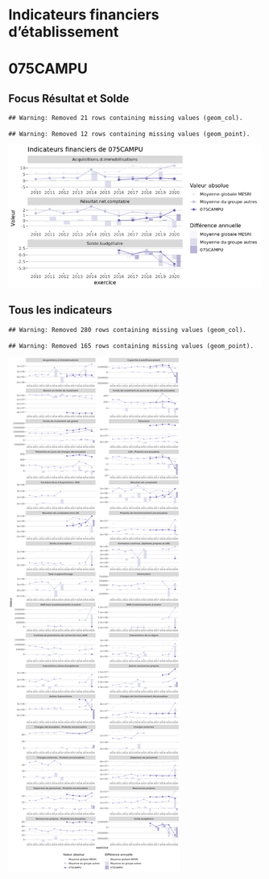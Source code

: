 Indicateurs financiers d’établissement
================

# 075CAMPU

## Focus Résultat et Solde

    ## Warning: Removed 21 rows containing missing values (geom_col).

    ## Warning: Removed 12 rows containing missing values (geom_point).

![](075campu_files/figure-gfm/etab.focus-1.png)<!-- -->

## Tous les indicateurs

    ## Warning: Removed 280 rows containing missing values (geom_col).

    ## Warning: Removed 165 rows containing missing values (geom_point).

![](075campu_files/figure-gfm/etab-1.png)<!-- -->
